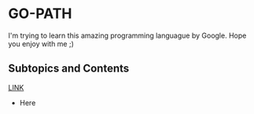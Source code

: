 # GO-PATH
I'm trying to learn this amazing programming languague by Google. Hope you enjoy with me ;) 








## Subtopics and Contents

 [LINK](https://github.com/vkorbes/aprendago/edit/master/OUTLINE.md)


- Here




